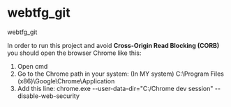 # webtfg_git
webtfg_git

In order to run this project and avoid <strong> Cross-Origin Read Blocking (CORB)</strong> you should open the browser Chrome like this:

1. Open cmd
2. Go to the Chrome path in your system: (In MY system) C:\Program Files (x86)\Google\Chrome\Application
3. Add this line: chrome.exe --user-data-dir="C:/Chrome dev session" --disable-web-security

